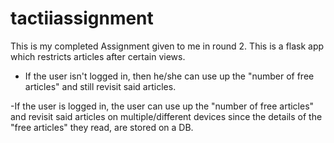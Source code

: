 # tactiiassignment

This is my completed Assignment given to me in round 2.
This is a flask app which restricts articles after certain views.

- If the user isn't logged in, then he/she can use up the "number of free articles" and still revisit said articles.

-If the user is logged in, the user can use up the "number of free articles" and revisit said articles on multiple/different devices since the details of the "free articles" they read, are stored on a DB.

